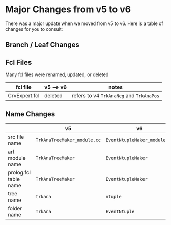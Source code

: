 # Major Changes from v5 to v6

There was a major update when we moved from v5 to v6. Here is a table of changes for you to consult:

## Branch / Leaf Changes

## Fcl Files
Many fcl files were renamed, updated, or deleted

| fcl file | v5 --> v6 | notes |
|----|---|----|
| CrvExpert.fcl | deleted | refers to v4 ```TrkAnaNeg``` and ```TrkAnaPos``` |

## Name Changes

|  | v5 | v6 | Notes |
|---|--|--|---|
| src file name | ```TrkAnaTreeMaker_module.cc``` | ```EventNtupleMaker_module.cc``` | |
| art module name | ```TrkAnaTreeMaker``` | ```EventNtupleMaker``` |  |
| prolog.fcl table name | ```TrkAnaTreeMaker``` | ```EventNtupleMaker``` | |
| tree name | ```trkana``` | ```ntuple``` |  |
| folder name | ```TrkAna``` | ```EventNtuple``` | |
